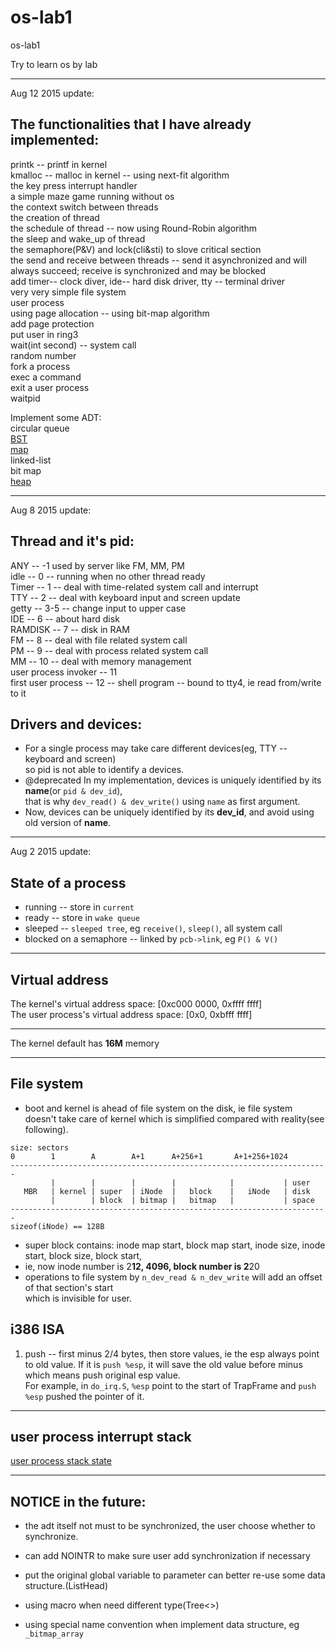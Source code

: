 # os-lab1
os-lab1

Try to learn os by lab

------------------------------

Aug 12 2015 update:

## The functionalities that I have already implemented:

printk -- printf in kernel  
kmalloc -- malloc in kernel -- using next-fit algorithm  
the key press interrupt handler  
a simple maze game running without os  
the context switch between threads  
the creation of thread  
the schedule of thread -- now using Round-Robin algorithm  
the sleep and wake_up of thread  
the semaphore(P&V) and lock(cli&sti) to slove critical section  
the send and receive between threads  -- send it asynchronized and will always succeed; receive is synchronized and may be blocked   
add timer-- clock diver, ide-- hard disk driver, tty -- terminal driver  
very very simple file system  
user process  
using page allocation  -- using bit-map algorithm  
add page protection  
put user in ring3  
wait(int second) -- system call  
random number  
fork a process  
exec a command  
exit a user process  
waitpid  




Implement some ADT:  
circular queue  
[BST](docs/ADT/BST.md)  
[map](docs/ADT/map.md)  
linked-list  
bit map  
[heap](docs/ADT/heap.md)

-----------------------------

Aug 8 2015 update:

## Thread and it's pid:  
ANY -- -1 used by server like FM, MM, PM  
idle -- 0  -- running when no other thread ready  
Timer -- 1  -- deal with time-related system call and interrupt  
TTY -- 2  -- deal with keyboard input and screen update  
getty -- 3-5  -- change input to upper case  
IDE -- 6  -- about hard disk  
RAMDISK -- 7  -- disk in RAM  
FM -- 8  -- deal with file related system call  
PM -- 9  -- deal with process related system call  
MM -- 10  -- deal with memory management  
user process invoker -- 11  
first user process -- 12  -- shell program -- bound to tty4, ie read from/write to it  


## Drivers and devices:
- For a single process may take care different devices(eg, TTY -- keyboard and screen)  
so pid is not able to identify a devices.  
- @deprecated In my implementation, devices is uniquely identified by its **name**(or `pid & dev_id`),  
that is why `dev_read() & dev_write()` using `name` as first argument.  
- Now, devices can be uniquely identified by its **dev_id**, and avoid using old version of **name**.

-----------------

Aug 2 2015 update:

## State of a process
- running -- store in `current`
- ready -- store in `wake queue`
- sleeped -- `sleeped tree`, eg `receive()`, `sleep()`, all system call
- blocked on a semaphore -- linked by `pcb->link`, eg `P() & V()`


----------------------

## Virtual address
The kernel's virtual address space: [0xc000 0000, 0xffff ffff]  
The user process's virtual address space: [0x0, 0xbfff ffff]  


-----------------

The kernel default has **16M** memory  

-----------------------

## File system
- boot and kernel is ahead of file system on the disk, ie file system  
doesn't take care of kernel which is simplified compared with reality(see following).  

```
size: sectors
0        1        A        A+1      A+256+1       A+1+256+1024
-----------------------------------------------------------------------
         |        |        |        |            |           | user 
   MBR   | kernel | super  | iNode  |   block    |   iNode   | disk
         |        | block  | bitmap |   bitmap   |           | space
-----------------------------------------------------------------------
sizeof(iNode) == 128B
```
- super block contains: inode map start, block map start, inode size, inode start, block size, block start, 
- ie, now inode number is 2**12, 4096, block number is 2**20
- operations to file system by `n_dev_read & n_dev_write` will add an offset of that section's start  
which is invisible for user.
 


## i386 ISA
1. push -- first minus 2/4 bytes, then store values, ie the esp always point to old value. If it is `push %esp`, it will save the old value before minus which means push original esp value.  
For example, in `do_irq.S`, `%esp` point to the start of TrapFrame and `push %esp` pushed the pointer of it.


-------------------------

## user process interrupt stack
[user process stack state](docs/pic/user_process_stack.jpg)


---------------------

## NOTICE in the future:
- the adt itself not must to be synchronized, the user choose whether to synchronize.  
- can add NOINTR to make sure user add synchronization if necessary  

- put the original global variable to parameter can better re-use some data structure.(ListHead)
- using macro when need different type(Tree<>)
- using special name convention when implement data structure, eg `_bitmap_array`


